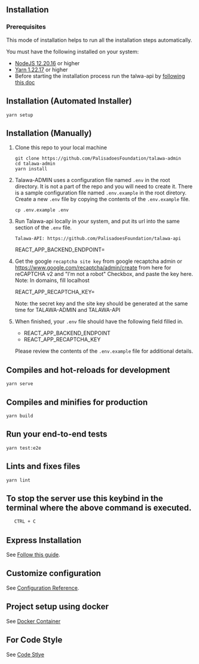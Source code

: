 ## Installation
### Prerequisites
This mode of installation helps to run all the installation steps automatically.

You must have the following installed on your system:

- [NodeJS 12.20.16](https://www.nodejs.org) or higher
- [Yarn 1.22.17](https://yarnpkg.com/) or higher
- Before starting the installation process run the talwa-api by [following this doc](https://github.com/PalisadoesFoundation/talawa-api/blob/develop/INSTALLATION.md)


## Installation (Automated Installer)

```
yarn setup
```
## Installation (Manually)

1.  Clone this repo to your local machine

        git clone https://github.com/PalisadoesFoundation/talawa-admin
        cd talawa-admin
        yarn install

2.  Talawa-ADMIN uses a configuration file named `.env` in the root directory. It is not a part of the repo and you will need to create it. There is a sample configuration file named `.env.example` in the root diretory. Create a new `.env` file by copying the contents of the `.env.example` file.

        cp .env.example .env

3.  Run Talawa-api locally in your system, and put its url into the same section of the `.env` file.

        Talawa-API: https://github.com/PalisadoesFoundation/talawa-api

      REACT_APP_BACKEND_ENDPOINT=

4.  Get the google `recaptcha site key` from google recaptcha admin or https://www.google.com/recaptcha/admin/create from here for reCAPTCHA v2 and "I'm not a robot" Checkbox, and paste the key here.
      Note: In domains, fill localhost

      REACT_APP_RECAPTCHA_KEY=
      
      Note: the secret key and the site key should be generated at the same time for TALAWA-ADMIN and TALAWA-API
      
5. When finished, your `.env` file should have the following field filled in.

    - REACT_APP_BACKEND_ENDPOINT
    - REACT_APP_RECAPTCHA_KEY

    Please review the contents of the `.env.example` file for additional details.

## Compiles and hot-reloads for development

```
yarn serve
```

## Compiles and minifies for production

```
yarn build
```

## Run your end-to-end tests

```
yarn test:e2e
```

## Lints and fixes files

```
yarn lint
```
## To stop the server use this keybind in the terminal where the above command is executed.

   ```sh
      CTRL + C
   ```

## Express Installation

See [Follow this guide](./INSTALLATION.md).

## Customize configuration

See [Configuration Reference](https://cli.vuejs.org/config/).

## Project setup using docker

See [Docker Container](Docker_Container/README.md)

## For Code Style

See [Code Stlye](Code_Style.md)



